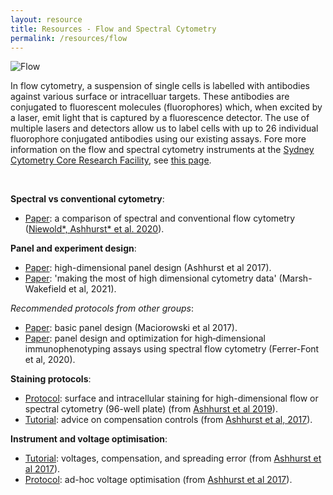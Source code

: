 ```yaml
---
layout: resource
title: Resources - Flow and Spectral Cytometry
permalink: /resources/flow
---
```


![Flow](https://raw.githubusercontent.com/tomashhurst/tomashhurst.github.io/master/images/Tech.png)

In flow cytometry, a suspension of single cells is labelled with antibodies against various surface or intracelluar targets. These antibodies are conjugated to fluorescent molecules (fluorophores) which, when excited by a laser, emit light that is captured by a fluorescence detector. The use of multiple lasers and detectors allow us to label cells with up to 26 individual fluorophore conjugated antibodies using our existing assays. Fore more information on the flow and spectral cytometry instruments at the [Sydney Cytometry Core Research Facility](https://sydneycytometry.org.au/), see [this page](https://sydneycytometry.org.au/flowcytometry).

<br />

**Spectral vs conventional cytometry**:

- [Paper](https://onlinelibrary.wiley.com/doi/abs/10.1002/cyto.a.24211): a comparison of spectral and conventional flow cytometry ([Niewold\*, Ashhurst\* et al. 2020](https://onlinelibrary.wiley.com/doi/abs/10.1002/cyto.a.24211)).

**Panel and experiment design**:

- [Paper](https://currentprotocols.onlinelibrary.wiley.com/doi/abs/10.1002/cpim.37): high-dimensional panel design (Ashhurst et al 2017). 
- [Paper](https://doi.org/10.1111/imcb.12456): 'making the most of high dimensional cytometry data' (Marsh-Wakefield et al, 2021).

*Recommended protocols from other groups*:

- [Paper](http://onlinelibrary.wiley.com/doi/10.1002/cpim.26/abstract): basic panel design (Maciorowski et al 2017).
- [Paper](https://doi.org/10.1002/cpcy.70): panel design and optimization for high‐dimensional immunophenotyping assays using spectral flow cytometry (Ferrer-Font et al, 2020).

**Staining protocols**:

- [Protocol](https://www.protocols.io/private/d8b9c871903411ebb54e0a58a9feac02): surface and intracellular staining for high-dimensional flow or spectral cytometry (96-well plate) (from [Ashhurst et al 2019](https://link.springer.com/protocol/10.1007/978-1-4939-9454-0_12)).
- [Tutorial](https://wiki.centenary.org.au/x/b5dCCw): advice on compensation controls (from [Ashhurst et al, 2017](https://currentprotocols.onlinelibrary.wiley.com/doi/abs/10.1002/cpim.37)).

**Instrument and voltage optimisation**:

- [Tutorial](https://wiki.centenary.org.au/x/PZBCCw): voltages, compensation, and spreading error (from [Ashhurst et al 2017](https://currentprotocols.onlinelibrary.wiley.com/doi/abs/10.1002/cpim.37)).
- [Protocol](https://wiki.centenary.org.au/x/wZNCCw): ad-hoc voltage optimisation (from [Ashhurst et al 2017](https://currentprotocols.onlinelibrary.wiley.com/doi/abs/10.1002/cpim.37)).

<br />
<br />
